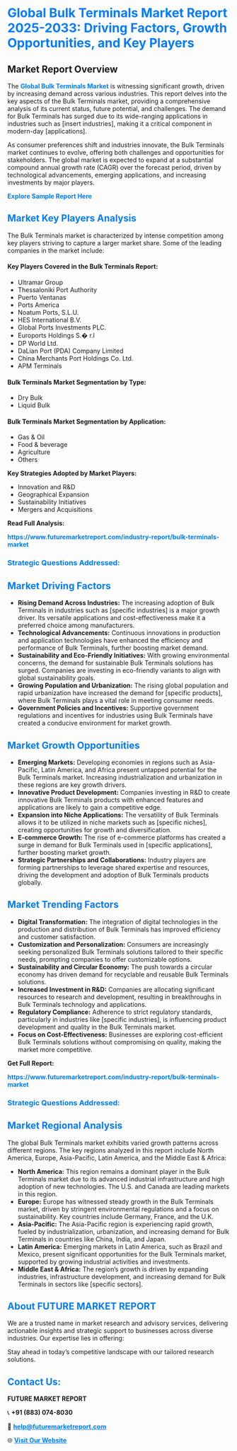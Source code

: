 <h1 style="color: #007BFF;">Global Bulk Terminals Market Report 2025-2033: Driving Factors, Growth Opportunities, and Key Players</h1>

<section id="overview">
<h2>Market Report Overview</h2>
<p>The <a href="https://www.futuremarketreport.com/industry-report/bulk-terminals-market" style="color: #007BFF; text-decoration: none;"><strong>Global Bulk Terminals Market</strong></a> is witnessing significant growth, driven by increasing demand across various industries. This report delves into the key aspects of the Bulk Terminals market, providing a comprehensive analysis of its current status, future potential, and challenges. The demand for Bulk Terminals has surged due to its wide-ranging applications in industries such as [insert industries], making it a critical component in modern-day [applications].</p>
<p>As consumer preferences shift and industries innovate, the Bulk Terminals market continues to evolve, offering both challenges and opportunities for stakeholders. The global market is expected to expand at a substantial compound annual growth rate (CAGR) over the forecast period, driven by technological advancements, emerging applications, and increasing investments by major players.</p>
</section>

<section id="overview">
<p><a href="https://www.futuremarketreport.com/request-sample/reportId=54276" style="color: #007BFF; text-decoration: none;"><strong>Explore Sample Report Here</strong></a></p>
</section>

<section id="key-players">
<h2 style="color: #007BFF;">Market Key Players Analysis</h2>
<p>The Bulk Terminals market is characterized by intense competition among key players striving to capture a larger market share. Some of the leading companies in the market include:</p>
<h4>Key Players Covered in the Bulk Terminals Report:</h4>
<ul><li>Ultramar Group</li><li>Thessaloniki Port Authority</li><li>Puerto Ventanas</li><li>Ports America</li><li>Noatum Ports, S.L.U.</li><li>HES International B.V.</li><li>Global Ports Investments PLC.</li><li>Euroports Holdings S.� r.l</li><li>DP World Ltd.</li><li>DaLian Port (PDA) Company Limited</li><li>China Merchants Port Holdings Co. Ltd.</li><li>APM Terminals</li></ul>
<h4>Bulk Terminals Market Segmentation by Type:</h4>
<ul><li>Dry Bulk</li><li>Liquid Bulk</li></ul>

<h4>Bulk Terminals Market Segmentation by Application:</h4>
<ul><li>Gas &amp; Oil</li><li>Food &amp; beverage</li><li>Agriculture</li><li>Others</li></ul>
<p><strong>Key Strategies Adopted by Market Players:</strong></p>
<ul>
<li>Innovation and R&D</li>
<li>Geographical Expansion</li>
<li>Sustainability Initiatives</li>
<li>Mergers and Acquisitions</li>
</ul>
</section>

<section>
<p><strong>Read Full Analysis: </strong></p><a href="https://www.futuremarketreport.com/industry-report/bulk-terminals-market" style="color: #007BFF; text-decoration: none;"><strong>https://www.futuremarketreport.com/industry-report/bulk-terminals-market</strong></a>
<h3 style="color: #007BFF;">Strategic Questions Addressed:</h3>
</section>

<section id="driving-factors">
<h2 style="color: #007BFF;">Market Driving Factors</h2>
<ul>
<li><strong>Rising Demand Across Industries:</strong> The increasing adoption of Bulk Terminals in industries such as [specific industries] is a major growth driver. Its versatile applications and cost-effectiveness make it a preferred choice among manufacturers.</li>
<li><strong>Technological Advancements:</strong> Continuous innovations in production and application technologies have enhanced the efficiency and performance of Bulk Terminals, further boosting market demand.</li>
<li><strong>Sustainability and Eco-Friendly Initiatives:</strong> With growing environmental concerns, the demand for sustainable Bulk Terminals solutions has surged. Companies are investing in eco-friendly variants to align with global sustainability goals.</li>
<li><strong>Growing Population and Urbanization:</strong> The rising global population and rapid urbanization have increased the demand for [specific products], where Bulk Terminals plays a vital role in meeting consumer needs.</li>
<li><strong>Government Policies and Incentives:</strong> Supportive government regulations and incentives for industries using Bulk Terminals have created a conducive environment for market growth.</li>
</ul>
</section>

<section id="growth-opportunities">
<h2 style="color: #007BFF;">Market Growth Opportunities</h2>
<ul>
<li><strong>Emerging Markets:</strong> Developing economies in regions such as Asia-Pacific, Latin America, and Africa present untapped potential for the Bulk Terminals market. Increasing industrialization and urbanization in these regions are key growth drivers.</li>
<li><strong>Innovative Product Development:</strong> Companies investing in R&D to create innovative Bulk Terminals products with enhanced features and applications are likely to gain a competitive edge.</li>
<li><strong>Expansion into Niche Applications:</strong> The versatility of Bulk Terminals allows it to be utilized in niche markets such as [specific niches], creating opportunities for growth and diversification.</li>
<li><strong>E-commerce Growth:</strong> The rise of e-commerce platforms has created a surge in demand for Bulk Terminals used in [specific applications], further boosting market growth.</li>
<li><strong>Strategic Partnerships and Collaborations:</strong> Industry players are forming partnerships to leverage shared expertise and resources, driving the development and adoption of Bulk Terminals products globally.</li>
</ul>
</section>

<section id="trending-factors">
<h2 style="color: #007BFF;">Market Trending Factors</h2>
<ul>
<li><strong>Digital Transformation:</strong> The integration of digital technologies in the production and distribution of Bulk Terminals has improved efficiency and customer satisfaction.</li>
<li><strong>Customization and Personalization:</strong> Consumers are increasingly seeking personalized Bulk Terminals solutions tailored to their specific needs, prompting companies to offer customizable options.</li>
<li><strong>Sustainability and Circular Economy:</strong> The push towards a circular economy has driven demand for recyclable and reusable Bulk Terminals solutions.</li>
<li><strong>Increased Investment in R&D:</strong> Companies are allocating significant resources to research and development, resulting in breakthroughs in Bulk Terminals technology and applications.</li>
<li><strong>Regulatory Compliance:</strong> Adherence to strict regulatory standards, particularly in industries like [specific industries], is influencing product development and quality in the Bulk Terminals market.</li>
<li><strong>Focus on Cost-Effectiveness:</strong> Businesses are exploring cost-efficient Bulk Terminals solutions without compromising on quality, making the market more competitive.</li>
</ul>
</section>

<section>
<p><strong>Get Full Report: </strong></p><a href="https://www.futuremarketreport.com/industry-report/bulk-terminals-market" style="color: #007BFF; text-decoration: none;"><strong>https://www.futuremarketreport.com/industry-report/bulk-terminals-market</strong></a>
<h3 style="color: #007BFF;">Strategic Questions Addressed:</h3>
</section>


<section id="regional-analysis">
<h2 style="color: #007BFF;">Market Regional Analysis</h2>
<p>The global Bulk Terminals market exhibits varied growth patterns across different regions. The key regions analyzed in this report include North America, Europe, Asia-Pacific, Latin America, and the Middle East & Africa:</p>
<ul>
<li><strong>North America:</strong> This region remains a dominant player in the Bulk Terminals market due to its advanced industrial infrastructure and high adoption of new technologies. The U.S. and Canada are leading markets in this region.</li>
<li><strong>Europe:</strong> Europe has witnessed steady growth in the Bulk Terminals market, driven by stringent environmental regulations and a focus on sustainability. Key countries include Germany, France, and the U.K.</li>
<li><strong>Asia-Pacific:</strong> The Asia-Pacific region is experiencing rapid growth, fueled by industrialization, urbanization, and increasing demand for Bulk Terminals in countries like China, India, and Japan.</li>
<li><strong>Latin America:</strong> Emerging markets in Latin America, such as Brazil and Mexico, present significant opportunities for the Bulk Terminals market, supported by growing industrial activities and investments.</li>
<li><strong>Middle East & Africa:</strong> The region’s growth is driven by expanding industries, infrastructure development, and increasing demand for Bulk Terminals in sectors like [specific sectors].</li>
</ul>
</section>

<footer>
<h2 style="color: #007BFF;">About FUTURE MARKET REPORT</h2>
<p>We are a trusted name in market research and advisory services, delivering actionable insights and strategic support to businesses across diverse industries. Our expertise lies in offering:</p>

<p>Stay ahead in today’s competitive landscape with our tailored research solutions.</p>

<h2 style="color: #007BFF;">Contact Us:</h2>
<p><strong>FUTURE MARKET REPORT</strong></p>
<p>📞 <strong>+91 (883) 074-8030</strong></p>
<p>📧 <strong><a href="mailto:help@futuremarketreport.com" style="color: #007BFF;">help@futuremarketreport.com</a></strong></p>
<p>🌐 <strong><a href="https://www.futuremarketreport.com/" style="color: #007BFF;">Visit Our Website</a></strong></p>
</footer>